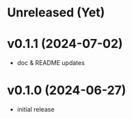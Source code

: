 # Unreleased (Yet)

# v0.1.1 (2024-07-02)

- doc & README updates

# v0.1.0 (2024-06-27)

- initial release

